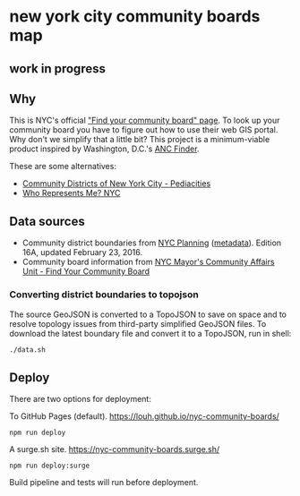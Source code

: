 new york city community boards map
==================================

## work in progress

## Why

This is NYC's official ["Find your community board" page](http://www.nyc.gov/html/cau/html/cb/cb.shtml). To look up your community board you have to figure out how to use their web GIS portal. Why don't we simplify that a little bit? This project is a minimum-viable product inspired by Washington, D.C.'s [ANC Finder](http://ancfinder.org/).

These are some alternatives:

- [Community Districts of New York City - Pediacities](http://nyc.pediacities.com/Community_Districts)
- [Who Represents Me? NYC](http://www.mygovnyc.org/)

## Data sources

- Community district boundaries from [NYC Planning](http://www1.nyc.gov/site/planning/data-maps/open-data/districts-download-metadata.page) ([metadata](http://www1.nyc.gov/assets/planning/download/pdf/data-maps/open-data/nycd_metadata.pdf?v=16a)). Edition 16A, updated February 23, 2016.
- Community board information from [NYC Mayor's Community Affairs Unit - Find Your Community Board](http://www.nyc.gov/html/cau/html/cb/cb.shtml)

### Converting district boundaries to topojson

The source GeoJSON is converted to a TopoJSON to save on space and to resolve topology issues from third-party simplified GeoJSON files. To download the latest boundary file and convert it to a TopoJSON, run in shell:

```sh
./data.sh
```

## Deploy

There are two options for deployment:

To GitHub Pages (default). https://louh.github.io/nyc-community-boards/

```
npm run deploy
```

A surge.sh site. https://nyc-community-boards.surge.sh/

```
npm run deploy:surge
```

Build pipeline and tests will run before deployment.
